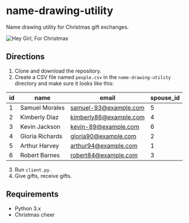 # name-drawing-utility
Name drawing utility for Christmas gift exchanges.

![Hey Girl, For Christmas](http://www.quickmeme.com/img/fc/fcd6aef3372da558d81919bbc3592ad74b016946636a9521f2cce94456ebf0a3.jpg)

## Directions
  1. Clone and download the repository.
  2. Create a CSV file named `people.csv` in the `name-drawing-utility` directory and make sure it looks like this:

| id | name             | email                     | spouse_id | 
|----|------------------|---------------------------|-----------| 
| 1  | Samuel Morales   | samuel-93@example.com     | 5         | 
| 2  | Kimberly Diaz    | kimberly86@example.com    | 4         | 
| 3  | Kevin Jackson    | kevin-89@example.com      | 6         | 
| 4  | Gloria Richards  | gloria90@example.com      | 2         | 
| 5  | Arthur Harvey    | arthur94@example.com      | 1         | 
| 6  | Robert Barnes    | robert84@example.com      | 3         | 
  
  
  3. Run `client.py`. 
  4. Give gifts, receive gifts.

## Requirements
  * Python 3.x
  * Christmas cheer
